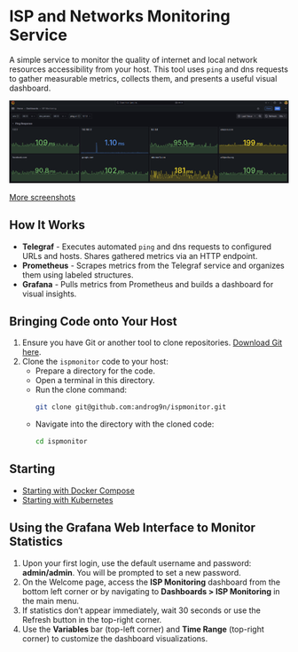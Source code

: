 # ISP and Networks Monitoring Service

A simple service to monitor the quality of internet and local network resources accessibility from your host. 
This tool uses `ping` and dns requests to gather measurable metrics, collects them, and presents a useful visual dashboard.

![ISP Monitoring Dashboard Screenshot](images/Screenshot1.png "ISP Monitoring Dashboard Screenshot")

[More screenshots](https://github.com/androg9n/ispmonitor/tree/main/images)

## How It Works

- **Telegraf** - Executes automated `ping` and dns requests to configured URLs and hosts. Shares gathered metrics via an HTTP endpoint.
- **Prometheus** - Scrapes metrics from the Telegraf service and organizes them using labeled structures.
- **Grafana** - Pulls metrics from Prometheus and builds a dashboard for visual insights.

## Bringing Code onto Your Host

1. Ensure you have Git or another tool to clone repositories. [Download Git here](https://git-scm.com/downloads).
2. Clone the `ispmonitor` code to your host:
   - Prepare a directory for the code.
   - Open a terminal in this directory.
   - Run the clone command:
     ```bash
     git clone git@github.com:androg9n/ispmonitor.git
     ```
   - Navigate into the directory with the cloned code:
     ```bash
     cd ispmonitor
     ```
## Starting

- [Starting with Docker Compose](/docker-compose/README.md#starting-with-docker-compose)
- [Starting with Kubernetes](/kubernetes/README.md#starting-with-kubernates)

## Using the Grafana Web Interface to Monitor Statistics

1. Upon your first login, use the default username and password: **admin/admin**. You will be prompted to set a new password.
2. On the Welcome page, access the **ISP Monitoring** dashboard from the bottom left corner or by navigating to **Dashboards > ISP Monitoring** in the main menu.
3. If statistics don’t appear immediately, wait 30 seconds or use the Refresh button in the top-right corner.
4. Use the **Variables** bar (top-left corner) and **Time Range** (top-right corner) to customize the dashboard visualizations.
